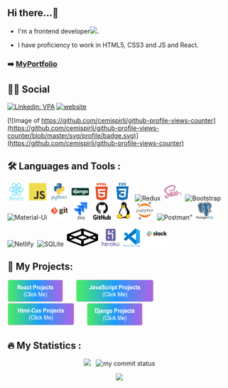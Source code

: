 <!-- <div id="header" align="center">
  <img src="https://www.icegif.com/wp-content/uploads/icegif-87.gif"  width="600" height="200" />
</div> -->
 
 
 
## Hi there...:wave:
-   I'm a frontend developer<img src="https://media.giphy.com/media/WUlplcMpOCEmTGBtBW/giphy.gif" width="30">.
<!-- -  I started my journey at the end of 21. -->
-  I have proficiency to work in HTML5, CSS3 and JS and React. 
<!-- -  I am currently focused on learning Django. -->

 ### ➡️ <a href="https://myportfolio-cem.netlify.app/" target="_blank" >MyPortfolio</a> 

<!-- - :telescope: I’m working as a Software Engineer and contributing to frontend and backend for building web applications.
- :seedling: Exploring Technical Content Writing.
- :zap: In my free time, I solve problems on GeeksforGeeks and read tech articles. -->

## :man::woman: Social
[![Linkedin: VPA](https://img.shields.io/badge/linkedin-%230077B5.svg?&style=for-the-badge&logo=linkedin&logoColor=white)](https://www.linkedin.com/in/cemispirli/)
[![website](https://img.shields.io/badge/gmail-f1f2f6.svg?&style=for-the-badge&logo=gmail&logoColor=red)](mailto:cemispirli08@gmail.com)

<!-- [![website](https://img.shields.io/badge/%20-medium-black?&style=for-the-badge&logoColor=white)](https://medium.com/@cemispirli08) -->


<!-- <p align="left"> <img src="https://komarev.com/ghpvc/?username=cemispirli" alt="cemispirli"/></p> -->
[![Image of https://github.com/cemispirli/github-profile-views-counter](https://github.com/cemispirli/github-profile-views-counter/blob/master/svg/profile/badge.svg)](https://github.com/cemispirli/github-profile-views-counter)


## :hammer_and_wrench: Languages and Tools :


<div >
<img src="https://github.com/devicons/devicon/blob/master/icons/react/react-original-wordmark.svg" title="React" alt="React" wwidth="40" height="40"/>&nbsp;
<img src="https://github.com/devicons/devicon/blob/master/icons/javascript/javascript-original.svg" title="JavaScript" alt="JavaScript" width="40" height="40"/>&nbsp;
<img src="https://raw.githubusercontent.com/devicons/devicon/2ae2a900d2f041da66e950e4d48052658d850630/icons/python/python-original-wordmark.svg" title="Python"  alt="Python" width="40" height="40"/>&nbsp;
<img src="https://raw.githubusercontent.com/devicons/devicon/2ae2a900d2f041da66e950e4d48052658d850630/icons/django/django-original.svg" title="Django" alt="Django" width="40" height="40"/>&nbsp;                                                                                                                                    
<img src="https://raw.githubusercontent.com/devicons/devicon/2ae2a900d2f041da66e950e4d48052658d850630/icons/html5/html5-plain-wordmark.svg" title="HTML5" alt="HTML" width="40" height="40"/>&nbsp;
<img src="https://github.com/devicons/devicon/blob/master/icons/css3/css3-plain-wordmark.svg"  title="CSS3" alt="CSS" width="40" height="40"/>&nbsp;
<img src="https://upload.wikimedia.org/wikipedia/commons/4/49/Redux.png" title="Redux" alt="Redux" width="50" height="40"/>&nbsp;
<img src="https://raw.githubusercontent.com/devicons/devicon/2ae2a900d2f041da66e950e4d48052658d850630/icons/sass/sass-original.svg" title="Sass"  alt="Sass" width="40" height="40"/>&nbsp;
<img src="https://cdn.icon-icons.com/icons2/2415/PNG/512/bootstrap_plain_wordmark_logo_icon_146620.png" title="Bootstrap" alt="Bootstrap" width="40" height="40"/>&nbsp;
<img src="https://mui.com/static/logo.png" title="Material-Ui" alt="Material-Ui" width="40" height="40"/>&nbsp;
<img src="https://raw.githubusercontent.com/devicons/devicon/2ae2a900d2f041da66e950e4d48052658d850630/icons/git/git-original-wordmark.svg" title="Git" **alt="Git" width="40" height="40"/>&nbsp;
<img src="https://raw.githubusercontent.com/devicons/devicon/2ae2a900d2f041da66e950e4d48052658d850630/icons/jira/jira-original-wordmark.svg" title="Jira"  alt="Jira" width="40" height="40"/>&nbsp;
<img src="https://raw.githubusercontent.com/devicons/devicon/2ae2a900d2f041da66e950e4d48052658d850630/icons/github/github-original-wordmark.svg" title="Github"  alt="Github" width="40" height="40"/>&nbsp;
<img src="https://raw.githubusercontent.com/devicons/devicon/2ae2a900d2f041da66e950e4d48052658d850630/icons/linux/linux-original.svg" title="Linux"  alt="Linux" width="40" height="40"/>&nbsp;
<img src="https://raw.githubusercontent.com/devicons/devicon/2ae2a900d2f041da66e950e4d48052658d850630/icons/jupyter/jupyter-original-wordmark.svg" title="Jupyter"  alt="Jupyter" width="40" height="40"/>&nbsp;
<img src="https://seeklogo.com/images/P/postman-logo-F43375A2EB-seeklogo.com.png" title="Postman"  alt=Postman" width="40" height="40"/>&nbsp;
<img src="https://raw.githubusercontent.com/devicons/devicon/2ae2a900d2f041da66e950e4d48052658d850630/icons/postgresql/postgresql-original-wordmark.svg" title="PostgreSQL"  alt="PostgreSQL" width="40" height="40"/>&nbsp;
<!-- <img src="https://github.com/devicons/devicon/blob/master/icons/mysql/mysql-original-wordmark.svg" title="MySQL"  alt="MySQL" width="40" height="40"/>&nbsp;-->
<img src="https://download.logo.wine/logo/Netlify/Netlify-Logo.wine.png" title="Netlify"  alt="Netlify" width="91" height="57"/>&nbsp;
<img src="https://svg-clipart.com/clipart/icon/sm1lQhR-sqlite-icon-clipart.png" title="SQLite"  alt="SQLite" width="40" height="40"/>&nbsp;
<!--<img src="https://raw.githubusercontent.com/devicons/devicon/2ae2a900d2f041da66e950e4d48052658d850630/icons/figma/figma-original.svg" title="Figma"  alt="Figma" width="40" height="40"/>&nbsp;-->
<img src="https://raw.githubusercontent.com/devicons/devicon/2ae2a900d2f041da66e950e4d48052658d850630/icons/codepen/codepen-plain.svg" title="Codepen" alt="Codepen" width="70" height="40"/>&nbsp;
<!--<img src="https://raw.githubusercontent.com/devicons/devicon/2ae2a900d2f041da66e950e4d48052658d850630/icons/nodejs/nodejs-original-wordmark.svg" title="NodeJS" alt="NodeJS" width="57" height="57"/>&nbsp;-->
<img src="https://raw.githubusercontent.com/devicons/devicon/2ae2a900d2f041da66e950e4d48052658d850630/icons/heroku/heroku-plain-wordmark.svg" title="Heroku"  alt="Heroku" width="40" height="40"/>&nbsp;
<img src="https://raw.githubusercontent.com/devicons/devicon/2ae2a900d2f041da66e950e4d48052658d850630/icons/vscode/vscode-original-wordmark.svg" title="Vscode"  alt="Vscode" width="40" height="40"/>&nbsp;
<img src="https://raw.githubusercontent.com/devicons/devicon/2ae2a900d2f041da66e950e4d48052658d850630/icons/slack/slack-original-wordmark.svg" title="Slack"  alt="Slack" width="57" height="57"/>&nbsp; 
<!-- <img src="https://raw.githubusercontent.com/devicons/devicon/2ae2a900d2f041da66e950e4d48052658d850630/icons/wordpress/wordpress-original.svg" title="Wordpress"  alt="Wordpress" width="40" height="40"/>&nbsp;  -->
<!-- <img src="https://raw.githubusercontent.com/devicons/devicon/2ae2a900d2f041da66e950e4d48052658d850630/icons/django/django-original.svg" title="Django" alt="Django" width="40" height="40"/>&nbsp;                                                                                                                                     -->
 
</div>
                                                                                                                                    
 
                                                                                               
## :star2: My Projects: 

  <a href="https://github.com/cemispirli/React-Projects" target="_blank"  style="text-decoration: none;margin-right: 25px;  "><img src="./img/react.png" style="height:50px; width: 125px;" ></a>
  <a href="https://github.com/cemispirli/JavaScript-Projects" target="_blank" style="text-decoration: none;margin-right: 25px;"><img src="./img/java.png" style="height:50px; width: 175px;" ></a>
  <a href="https://github.com/cemispirli/Html-Css-Projects" target="_blank" style="text-decoration: none;margin-right: 25px;"><img src="./img/html.png" style="height:50px; width:150px;" ></a>
  <a href="https://github.com/cemispirli/Django-Projects" target="_blank" style="text-decoration: none;"><img src="./img/django.png" style="height:50px; width: 125px;" ></a>
            



<!--
 ### ⭐ Django: 
 
 - <a href="https://jamespearly.pythonanywhere.com/" target="_blank" >Django-BlogApp</a>
 
 ### ⭐ React: 

 - <a href="https://firebase-contact-app08.netlify.app/" target="_blank" >Firebase Contact App</a>
 - <a href="https://random-user-app8.netlify.app/" target="_blank" >Random User App</a>
 - <a href="https://firebase-movie-app.netlify.app/" target="_blank" >Firebase Movie App</a>
 - <a href="https://recipe-app-github.netlify.app/" target="_blank" >Recipe App</a>
 - <a href="https://website-page-with-router.netlify.app/" target="_blank" >Website Page Design with router</a>
 - <a href="https://cemispirli.github.io/task-tracker/" target="_blank" >Task Tracker</a>
 - <a href="https://cemispirli.github.io/language-cards/" target="_blank" >Language Cards</a>                                                                     
 - <a href="https://cemispirli.github.io/tour-project/" target="_blank" >React Tour Project</a>
 - <a href="https://cemispirli.github.io/birthdayreminder/" target="_blank" >Birthday Reminder</a>  
     
 ### ⭐ JavaScript:
 
- <a href="https://cemispirli.github.io/Jquery-Weather-App/" target="_blank" >Jquery Weather App</a>
- <a href="https://cemispirli.github.io/Country-Information-Project/" target="_blank" >Country Information Project</a>
- <a href="https://cemispirli.github.io/Movie-Seat-App/" target="_blank" >Movie Seat App</a>
- <a href="https://cemispirli.github.io/StopWatch/" target="_blank" >StopWatch</a>
- <a href="https://cemispirli.github.io/Checkout-Page/" target="_blank" >Checkout Page and Shopping Bag</a>
- <a href="https://cemispirli.github.io/IOS-Calculator/" target="_blank" >IOS Calculator</a>
- <a href="https://cemispirli.github.io/ToDo-App/" target="_blank" >ToDo App</a>
- <a href="https://cemispirli.github.io/Find-The-Number-Game/" target="_blank" >Find The Number Game</a>
- <a href="https://cemispirli.github.io/Lottery-Game/" target="_blank" >Lottery Game</a>
- <a href="https://cemispirli.github.io/Exact-Age-Calculator/" target="_blank" >Exact Age Calculator</a>

 ### ⭐ Html-Css-Bootstrap-Sass:
- <a href="https://cemispirli.github.io/Bootstrap-Clarusway-School-Project/" target="_blank" >Bootstrap Clarusway School Project</a>
- <a href="https://cemispirli.github.io/Team-Members-Page/" target="_blank" >Team Members Page</a>
- <a href="https://cemispirli.github.io/Sass-Project/" target="_blank" >Sass Project</a>
- <a href="https://cemispirli.github.io/Checkout-Form/" target="_blank" >Checkout Form</a>
- <a href="https://cemispirli.github.io/Parallax-Website//" target="_blank" >Parallax Website</a>
- <a href="https://cemispirli.github.io/Google-Landing-Page/" target="_blank" >Google Landing Page</a>
- <a href="https://cemispirli.github.io/Survey-Form-Netflix/" target="_blank" >Survey Form Netflix</a>
                                                                      
 -->
                                                                                                                               
## :fire: My Statistics :
 
<p align="center">
<img height="160em"  src="https://github-readme-stats-eight-theta.vercel.app/api?username=cemispirli&show_icons=true&theme=algolia&include_all_commits=true&count_private=true"/> &nbsp 
<img height="160em"  src="http://github-readme-streak-stats.herokuapp.com?user=cemispirli&theme=algolia" alt="my commit status" /> </p>
<p align="center"> <img height="160em"  src="https://github-readme-stats-eight-theta.vercel.app/api/top-langs/?username=cemispirli&layout=compact&langs_count=8&theme=algolia"/> </p>
                                                                     

<!--  [![Image of https://github.com/cemispirli/github-profile-views-counter](https://github.com/cemispirli/github-profile-views-counter/blob/master/svg/profile/badge.svg)](https://github.com/DarthVader-08/github-profile-views-counter) -->
